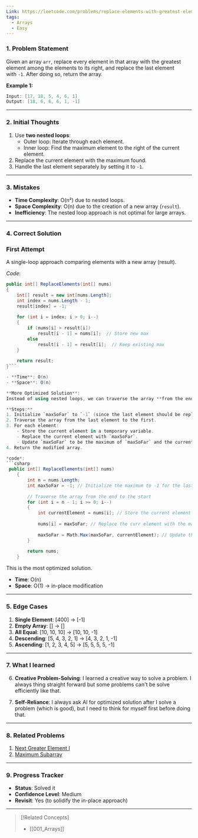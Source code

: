 ```yaml
---
Link: https://leetcode.com/problems/replace-elements-with-greatest-element-on-right-side/description/
tags:
  - Arrays
  - Easy
---
```

### **1. Problem Statement**

Given an array `arr`, replace every element in that array with the greatest element among the elements to its right, and replace the last element with `-1`.
After doing so, return the array.

**Example 1:**
```csharp
Input: [17, 18, 5, 4, 6, 1]
Output: [18, 6, 6, 6, 1, -1]
```

---
### **2. Initial Thoughts**

1. Use **two nested loops**:
    - Outer loop: Iterate through each element.
    - Inner loop: Find the maximum element to the right of the current element.
2. Replace the current element with the maximum found.
3. Handle the last element separately by setting it to `-1`.

---
### **3. Mistakes**

- **Time Complexity**: O(n²) due to nested loops.
- **Space Complexity**: O(n) due to the creation of a new array (`result`).
- **Inefficiency**: The nested loop approach is not optimal for large arrays.

---
### **4. Correct Solution**

### First Attempt
A single-loop approach comparing elements with a new array (result).

*Code*:
```csharp
public int[] ReplaceElements(int[] nums)
{
    int[] result = new int[nums.Length];
    int index = nums.Length - 1;
    result[index] = -1;
    
    for (int i = index; i > 0; i--)
    {
        if (nums[i] > result[i])
            result[i - 1] = nums[i];  // Store new max
        else
            result[i - 1] = result[i];  // Keep existing max
    }
    
    return result;
}```

- **Time**: O(n)
- **Space**: O(n)

**More Optimized Solution**:
Instead of using nested loops, we can traverse the array **from the end to the start**. This allows us to keep track of the maximum element seen so far and update the array in place.

**Steps:**
1. Initialize `maxSoFar` to `-1` (since the last element should be replaced with `-1`).
2. Traverse the array from the last element to the first.
3. For each element:
    - Store the current element in a temporary variable.
    - Replace the current element with `maxSoFar`.
    - Update `maxSoFar` to be the maximum of `maxSoFar` and the current element.
4. Return the modified array.

*code*:
```csharp
 public int[] ReplaceElements(int[] nums)
    {
        int n = nums.Length;
        int maxSoFar = -1; // Initialize the maximum to -1 for the last element
		
        // Traverse the array from the end to the start
        for (int i = n - 1; i >= 0; i--)
        {
            int currentElement = nums[i]; // Store the current element
            
            nums[i] = maxSoFar; // Replace the curr element with the maximum so far
            
            maxSoFar = Math.Max(maxSoFar, currentElement); // Update the maximum
        }
		
        return nums;
    }
```

This is the most optimized solution.
- **Time**: O(n)
- **Space**: O(1) -> in-place modification

---
### **5. Edge Cases**

1. **Single Element**: [400] → [-1]
2. **Empty Array**: [] → []
3. **All Equal**: [10, 10, 10] → [10, 10, -1]
4. **Descending**: [5, 4, 3, 2, 1] → [4, 3, 2, 1, -1]
5. **Ascending**: [1, 2, 3, 4, 5] → [5, 5, 5, 5, -1]

---
### **7. What I learned**

6. **Creative Problem-Solving**:
	I learned a creative way to solve a problem. I always thing straight forward but some problems can't be solve efficiently like that. 

7. **Self-Reliance**:
	I always ask AI for optimized solution after I solve a problem (which is good), but I need to think for myself first before doing that.

---
### **8. Related Problems**

1. [Next Greater Element I](https://leetcode.com/problems/next-greater-element-i/)
 1. [Maximum Subarray](https://leetcode.com/problems/maximum-subarray/)
	

---
### **9. Progress Tracker**

- **Status**: Solved it
- **Confidence Level**: Medium
- **Revisit**: Yes (to solidify the in-place approach)

---

>[!Related Concepts]
>- [[001_Arrays]]